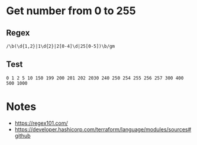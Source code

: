 # Get number from 0 to 255

## Regex

```regex
/\b(\d{1,2}|1\d{2}|2[0-4]\d|25[0-5])\b/gm
```

## Test

```
0 1 2 5 10 150 199 200 201 202 2030 240 250 254 255 256 257 300 400 500 1000
```

# Notes

- https://regex101.com/
- https://developer.hashicorp.com/terraform/language/modules/sources#github
